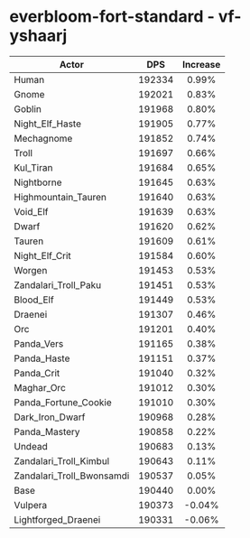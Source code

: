 # everbloom-fort-standard - vf-yshaarj
| Actor | DPS | Increase |
|---|:---:|:---:|
|Human|192334|0.99%|
|Gnome|192021|0.83%|
|Goblin|191968|0.80%|
|Night_Elf_Haste|191905|0.77%|
|Mechagnome|191852|0.74%|
|Troll|191697|0.66%|
|Kul_Tiran|191684|0.65%|
|Nightborne|191645|0.63%|
|Highmountain_Tauren|191640|0.63%|
|Void_Elf|191639|0.63%|
|Dwarf|191620|0.62%|
|Tauren|191609|0.61%|
|Night_Elf_Crit|191584|0.60%|
|Worgen|191453|0.53%|
|Zandalari_Troll_Paku|191451|0.53%|
|Blood_Elf|191449|0.53%|
|Draenei|191307|0.46%|
|Orc|191201|0.40%|
|Panda_Vers|191165|0.38%|
|Panda_Haste|191151|0.37%|
|Panda_Crit|191040|0.32%|
|Maghar_Orc|191012|0.30%|
|Panda_Fortune_Cookie|191010|0.30%|
|Dark_Iron_Dwarf|190968|0.28%|
|Panda_Mastery|190858|0.22%|
|Undead|190683|0.13%|
|Zandalari_Troll_Kimbul|190643|0.11%|
|Zandalari_Troll_Bwonsamdi|190537|0.05%|
|Base|190440|0.00%|
|Vulpera|190373|-0.04%|
|Lightforged_Draenei|190331|-0.06%|
